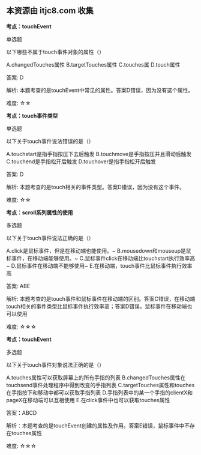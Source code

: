 ## 本资源由 itjc8.com 收集
**考点：touchEvent**

单选题

 以下哪些不属于touch事件对象的属性（）

A.changedTouches属性
B.targetTouches属性
C.touches属
D.touch属性

答案: D

解析: 本题考查的是touchEvent中常见的属性。答案D错误，因为没有这个属性。

难度: ☆☆ 









**考点：touch事件类型**

单选题

以下关于touch事件说法错误的是（）

A.touchstart是指手指按压下去后触发
B.touchmove是手指按压并且滑动后触发
C.touchend是手指松开后触发
D.touchover是指手指松开后触发

答案: D

解析: 本题考查的是touch相关的事件类型。答案D错误，因为没有这个事件。

难度: ☆☆ 





**考点：scroll系列属性的使用**

多选题

以下关于touch事件说法正确的是（）

A.click是鼠标事件，但是在移动端也能使用。~
B.mousedown和mouseup是鼠标事件，在移动端能够使用。~
C.鼠标事件click在移动端比touchstart执行效率高~
D.鼠标事件在移动端不能够使用~
E.在移动端，touch事件比鼠标事件执行效率高

答案: ABE

解析: 本题考查的是touch事件和鼠标事件在移动端的区别。答案C错误，在移动端touch相关的事件类型比鼠标事件执行效率高；答案D错误，鼠标事件在移动端也可以使用

难度: ☆☆☆ 

 

**考点：touchEvent**

多选题

以下关于touch事件对象说法正确的是（）

A.touches属性可以获取屏幕上的所有手指的列表
B.changedTouches属性在touchsend事件处理程序中得到改变的手指列表
C.targetTouches属性和touches在手指按下和移动中都可以获取手指列表
D.手指列表中的某一个手指的clientX和pageX在移动端可以互相使用
E.在click事件中也可以获取touches属性

答案：ABCD

解析：本题考查的是touchEvent创建的属性及作用。答案E错误，鼠标事件中不存在touches属性

难度: ☆☆☆ 



